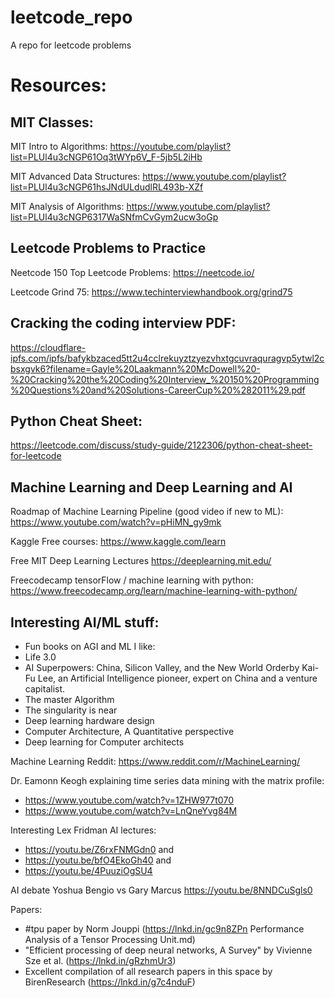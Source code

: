 # leetcode_repo
A repo for leetcode problems

# Resources:

## MIT Classes:
MIT Intro to Algorithms:
https://youtube.com/playlist?list=PLUl4u3cNGP61Oq3tWYp6V_F-5jb5L2iHb

MIT Advanced Data Structures:
https://www.youtube.com/playlist?list=PLUl4u3cNGP61hsJNdULdudlRL493b-XZf

MIT Analysis of Algorithms:
https://www.youtube.com/playlist?list=PLUl4u3cNGP6317WaSNfmCvGym2ucw3oGp


## Leetcode Problems to Practice
Neetcode 150 Top Leetcode Problems:
https://neetcode.io/

Leetcode Grind 75:
https://www.techinterviewhandbook.org/grind75


## Cracking the coding interview PDF:
https://cloudflare-ipfs.com/ipfs/bafykbzaced5tt2u4cclrekuyztzyezvhxtgcuvraquragvp5ytwl2cbsxgvk6?filename=Gayle%20Laakmann%20McDowell%20-%20Cracking%20the%20Coding%20Interview_%20150%20Programming%20Questions%20and%20Solutions-CareerCup%20%282011%29.pdf

## Python Cheat Sheet:
https://leetcode.com/discuss/study-guide/2122306/python-cheat-sheet-for-leetcode


## Machine Learning and Deep Learning and AI
Roadmap of Machine Learning Pipeline (good video if new to ML):
https://www.youtube.com/watch?v=pHiMN_gy9mk

Kaggle Free courses:
https://www.kaggle.com/learn

Free MIT Deep Learning Lectures
https://deeplearning.mit.edu/

Freecodecamp tensorFlow / machine learning with python:
https://www.freecodecamp.org/learn/machine-learning-with-python/


## Interesting AI/ML stuff:
* Fun books on AGI and ML I like:
* Life 3.0
* AI Superpowers: China, Silicon Valley, and the New World Orderby Kai-Fu Lee, an Artificial Intelligence pioneer, expert on China and a venture capitalist.
* The master Algorithm
* The singularity is near
* Deep learning hardware design 
* Computer Architecture, A Quantitative perspective 
* Deep learning for Computer architects 

Machine Learning Reddit:
https://www.reddit.com/r/MachineLearning/

Dr. Eamonn Keogh explaining time series data mining with the matrix profile:
* https://www.youtube.com/watch?v=1ZHW977t070
* https://www.youtube.com/watch?v=LnQneYvg84M

Interesting Lex Fridman AI lectures:
* https://youtu.be/Z6rxFNMGdn0 and 
* https://youtu.be/bfO4EkoGh40 and
* https://youtu.be/4PuuziOgSU4

AI debate Yoshua Bengio vs Gary Marcus
https://youtu.be/8NNDCuSgls0

Papers:
* #tpu paper by Norm Jouppi (https://lnkd.in/gc9n8ZPn Performance Analysis of a Tensor Processing Unit.md)
* "Efficient processing of deep neural networks, A Survey" by Vivienne Sze et al. (https://lnkd.in/gRzhmUr3)
* Excellent compilation of all research papers in this space by BirenResearch (https://lnkd.in/g7c4nduF)
